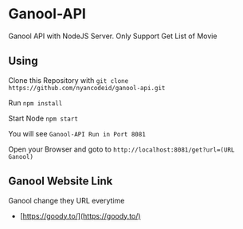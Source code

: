 # Ganool-API
Ganool API with NodeJS Server. Only Support Get List of Movie

## Using
Clone this Repository with
`git clone https://github.com/nyancodeid/ganool-api.git`

Run
`npm install`

Start Node
`npm start`

You will see 
`Ganool-API Run in Port 8081`

Open your Browser and goto to 
`http://localhost:8081/get?url=(URL Ganool)`

## Ganool Website Link
Ganool change they URL everytime
 
- [https://goody.to/](https://goody.to/)

